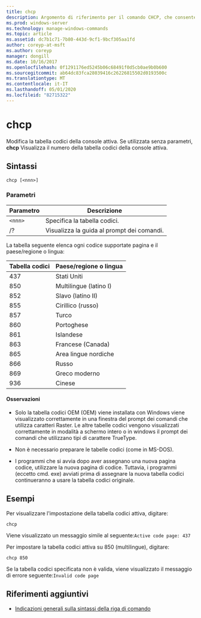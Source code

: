 ```yaml
---
title: chcp
description: Argomento di riferimento per il comando CHCP, che consente di modificare la tabella codici della console attiva.
ms.prod: windows-server
ms.technology: manage-windows-commands
ms.topic: article
ms.assetid: dc7b1c71-7b80-443d-9cf1-9bcf305aa1fd
author: coreyp-at-msft
ms.author: coreyp
manager: dongill
ms.date: 10/16/2017
ms.openlocfilehash: 0f1291176ed5245b06c68491f0d5cb0ae9b0b600
ms.sourcegitcommit: ab64dc83fca28039416c26226815502d0193500c
ms.translationtype: MT
ms.contentlocale: it-IT
ms.lasthandoff: 05/01/2020
ms.locfileid: "82715322"
---
```

# <a name="chcp"></a>chcp

Modifica la tabella codici della console attiva. Se utilizzata senza parametri, **chcp** Visualizza il numero della tabella codici della console attiva.

## <a name="syntax"></a>Sintassi

```
chcp [<nnn>]
```

### <a name="parameters"></a>Parametri

| Parametro | Descrizione |
| --------- | ----------- |
| `<nnn>` | Specifica la tabella codici. |
| /? | Visualizza la guida al prompt dei comandi. |

La tabella seguente elenca ogni codice supportate pagina e il paese/regione o lingua:

| Tabella codici | Paese/regione o lingua |
| --------- | -------------------------- |
| 437 | Stati Uniti |
| 850 | Multilingue (latino I) |
| 852 | Slavo (latino II) |
| 855 | Cirillico (russo) |
| 857 | Turco |
| 860 | Portoghese |
| 861 | Islandese |
| 863 | Francese (Canada) |
| 865 | Area lingue nordiche |
| 866 | Russo |
| 869 | Greco moderno |
| 936 | Cinese |

#### <a name="remarks"></a>Osservazioni

- Solo la tabella codici OEM (OEM) viene installata con Windows viene visualizzato correttamente in una finestra del prompt dei comandi che utilizza caratteri Raster. Le altre tabelle codici vengono visualizzati correttamente in modalità a schermo intero o in windows il prompt dei comandi che utilizzano tipi di carattere TrueType.

- Non è necessario preparare le tabelle codici (come in MS-DOS).

- I programmi che si avvia dopo aver assegnano una nuova pagina codice, utilizzare la nuova pagina di codice. Tuttavia, i programmi (eccetto cmd. exe) avviati prima di assegnare la nuova tabella codici continueranno a usare la tabella codici originale.

## <a name="examples"></a>Esempi

Per visualizzare l'impostazione della tabella codici attiva, digitare:

```
chcp
```

Viene visualizzato un messaggio simile al seguente:`Active code page: 437`

Per impostare la tabella codici attiva su 850 (multilingue), digitare:

```
chcp 850
```

Se la tabella codici specificata non è valida, viene visualizzato il messaggio di errore seguente:`Invalid code page`

## <a name="additional-references"></a>Riferimenti aggiuntivi

- [Indicazioni generali sulla sintassi della riga di comando](command-line-syntax-key.md)
